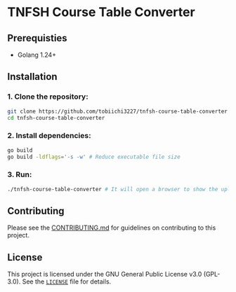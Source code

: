 # TNFSH Course Table Converter

## Prerequisties

- Golang 1.24+

## Installation

### 1. Clone the repository:

```sh
git clone https://github.com/tobiichi3227/tnfsh-course-table-converter
cd tnfsh-course-table-converter
```

### 2. Install dependencies:

```bash
go build
go build -ldflags='-s -w' # Reduce executable file size
```

### 3. Run:

```bash
./tnfsh-course-table-converter # It will open a browser to show the upload page.
```

## Contributing

Please see the [CONTRIBUTING.md](./CONTRIBUTING.md) for guidelines on contributing to this project.

## License

This project is licensed under the GNU General Public License v3.0 (GPL-3.0). See the [`LICENSE`](./LICENSE) file for details.
